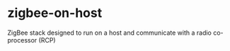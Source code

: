 # zigbee-on-host
ZigBee stack designed to run on a host and communicate with a radio co-processor (RCP)
